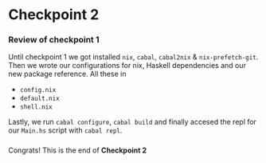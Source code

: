 # Checkpoint 2

### Review of checkpoint 1

Until checkpoint 1 we got installed `nix`, `cabal`, `cabal2nix` & `nix-prefetch-git`. Then we wrote our configurations for nix, Haskell dependencies and our new package reference. All these in
- `config.nix`
- `default.nix`
- `shell.nix`

Lastly, we run `cabal configure`, `cabal build` and finally accesed the repl for our `Main.hs` script with `cabal repl`.

### 



Congrats! This is the end of **Checkpoint 2**

